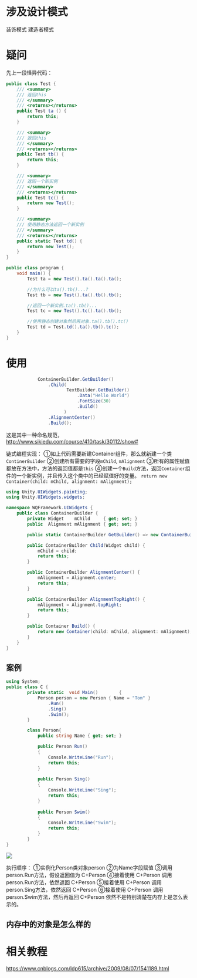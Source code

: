 # 涉及设计模式
装饰模式
建造者模式

# 疑问
先上一段怪异代码：
```c#
public class Test {
	/// <summary>
	/// 返回this
	/// </summary>
	/// <returns></returns>
	public Test ta () {
		return this;
	}

	/// <summary>
	/// 返回this
	/// </summary>
	/// <returns></returns>
	public Test tb() {
		return this;
	}

	/// <summary>
	/// 返回一个新实例
	/// </summary>
	/// <returns></returns>
	public Test tc() {
		return new Test();
	}

	/// <summary>
	/// 使用静态方法返回一个新实例
	/// </summary>
	/// <returns></returns>
	public static Test td() {
		return new Test();
	}
}

public class program {
	void main() {
		Test ta = new Test().ta().ta().ta();

		//为什么可以ta().tb()...?
		Test tb = new Test().ta().tb().tb();

		//返回一个新实例.ta().tb()...
		Test tc = new Test().tc().ta().tb();

		//使用静态创建对象然后再对象.ta().tb().tc()
		Test td = Test.td().ta().tb().tc();
	}
}
```

# 使用
```c#
			ContainerBuilder.GetBuilder()
				.Child(
				       TextBuilder.GetBuilder()
					       .Data("Hello World")
					       .FontSize(30)
					       .Build()
				      )
				.AlignmentCenter()
				.Build();
```
这是其中一种命名规范，http://www.sikiedu.com/course/410/task/30112/show#

链式编程实现：
①如上代码需要新建Container组件，那么就新建一个类`ContinerBuilder`
②创建所有需要的字段`mChild`, `mAlignment`
③所有的属性赋值都放在方法中，方法的返回值都是`this`
④创建一个`Build`方法，返回`Container`组件的一个新实例，并且传入这个类中的已经赋值好的变量。
`return new Container(child: mChild, alignment: mAlignment);`

```c#
using Unity.UIWidgets.painting;
using Unity.UIWidgets.widgets;

namespace WQFramework.UIWidgets {
	public class ContainerBuilder {
		private Widget    mChild     { get; set; }
		public  Alignment mAlignment { get; set; }

		public static ContainerBuilder GetBuilder() => new ContainerBuilder();

		public ContainerBuilder Child(Widget child) {
			mChild = child;
			return this;
		}

		public ContainerBuilder AlignmentCenter() {
			mAlignment = Alignment.center;
			return this;
		}

		public ContainerBuilder AlignmentTopRight() {
			mAlignment = Alignment.topRight;
			return this;
		}

		public Container Build() {
			return new Container(child: mChild, alignment: mAlignment);
		}
	}
}
```

## 案例
```c#
using System;
public class C {           
        private static  void Main()        {
            Person person = new Person { Name = "Tom" }
                .Run()
                .Sing()
                .Swim();
        }

        class Person{
            public string Name { get; set; }

            public Person Run()
            {
                Console.WriteLine("Run");
                return this;
            }
            
            public Person Sing()
            {
                Console.WriteLine("Sing");
                return this;
            }
            
            public Person Swim()
            {
                Console.WriteLine("Swim");
                return this;
            }
        }
}
```
![](https://i.loli.net/2019/09/24/KHXfnCGbrvk2Nah.png)

执行顺序：
①实例化Person类对象person
②为Name字段赋值
③调用 person.Run方法，假设返回值为 C+Person
④接着使用 C+Person 调用 person.Run方法，依然返回 C+Person
⑤接着使用 C+Person 调用 person.Sing方法，依然返回 C+Person
⑥接着使用 C+Person 调用 person.Swim方法，然后再返回 C+Person
依然不是特别清楚在内存上是怎么表示的。

## 内存中的对象是怎么样的
# 相关教程
https://www.cnblogs.com/ldp615/archive/2009/08/07/1541189.html